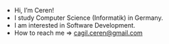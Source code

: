 - Hi, I’m Ceren!
- I study Computer Science (Informatik) in Germany.
- I am interested in Software Development.
- How to reach me => cagil.ceren@gmail.com

